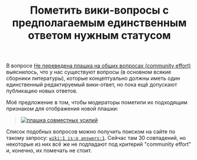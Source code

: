 ﻿---
title: "Пометить вики-вопросы с предполагаемым единственным ответом нужным статусом"
se.owner.user_id: 176217
se.owner.display_name: "αλεχολυτ"
se.owner.link: "https://ru.meta.stackoverflow.com/users/176217/%ce%b1%ce%bb%ce%b5%cf%87%ce%bf%ce%bb%cf%85%cf%84"
se.link: "https://ru.meta.stackoverflow.com/questions/10392/%d0%9f%d0%be%d0%bc%d0%b5%d1%82%d0%b8%d1%82%d1%8c-%d0%b2%d0%b8%d0%ba%d0%b8-%d0%b2%d0%be%d0%bf%d1%80%d0%be%d1%81%d1%8b-%d1%81-%d0%bf%d1%80%d0%b5%d0%b4%d0%bf%d0%be%d0%bb%d0%b0%d0%b3%d0%b0%d0%b5%d0%bc%d1%8b%d0%bc-%d0%b5%d0%b4%d0%b8%d0%bd%d1%81%d1%82%d0%b2%d0%b5%d0%bd%d0%bd%d1%8b%d0%bc-%d0%be%d1%82%d0%b2%d0%b5%d1%82%d0%be%d0%bc-%d0%bd%d1%83%d0%b6%d0%bd%d1%8b%d0%bc-%d1%81%d1%82%d0%b0%d1%82%d1%83%d1%81%d0%be%d0%bc"
se.question_id: 10392
se.post_type: question
se.score: 5
---
<p>В вопросе <a href="https://ru.meta.stackoverflow.com/q/9998/176217">Не переведена плашка на общих вопросах (community effort)</a> выяснилось, что у нас существуют вопросы (в основном всякие сборники литературы), которые концептуально должны иметь один единственный редактируемый вики-ответ, но пока ещё допускают публикацию новых ответов. </p>

<p>Моё предложение в том, чтобы модераторы пометили их подходящим признаком для отображения новой плашки:</p>

<blockquote>
  <p><a href="https://i.stack.imgur.com/bmgPZ.png" rel="nofollow noreferrer"><img src="https://i.stack.imgur.com/bmgPZ.png" alt="плашка совместных усилий"></a></p>
</blockquote>

<p>Список подобных вопросов можно получить поиском на сайте по такому запросу: <a href="https://ru.stackoverflow.com/search?q=wiki%3A1%20is%3Aq%20answers%3A1"><code>wiki:1 is:q answers:1</code></a>. Сейчас там 30 совпадений, но некоторые из них всё же не подпадают под критерий "community effort" и, конечно, их помечать не стоит. </p>
